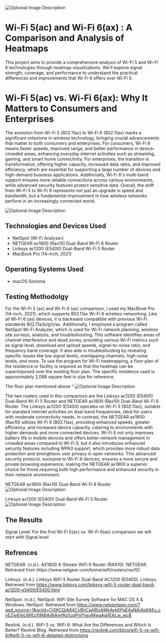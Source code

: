 <p align="center">


</p>
<p>


![Optional Image Description](https://i.imgur.com/7OmZpUi.jpeg)

</p>
<p>

<h1>Wi-Fi 5(ac) and Wi-Fi 6(ax) : A Comparison and Analysis of Heatmaps</h1>
This project aims to provide a comprehensive analysis of Wi-Fi 5 and Wi-Fi 6 technologies through heatmap visualizations. We'll explore signal strength, coverage, and performance to understand the practical differences and improvements that Wi-Fi 6 offers over Wi-Fi 5.

<h1> Wi-Fi 5(ac) vs. Wi-Fi 6(ax): Why It Matters to Consumers and Enterprises </h1>
The evolution from Wi-Fi 5 (802.11ac) to Wi-Fi 6 (802.11ax) marks a significant milestone in wireless technology, bringing crucial advancements that matter to both consumers and enterprises. For consumers, Wi-Fi 6 means faster speeds, improved range, and better performance in device-crowded areas, enhancing everyday internet activities such as streaming, gaming, and smart home connectivity. For enterprises, the transition is transformative, offering higher capacity, increased data rates, and improved efficiency, which are essential for supporting a large number of devices and high-demand business applications. Additionally, Wi-Fi 6's multi-band support ensures more reliable connections across various environments, while advanced security features protect sensitive data. Overall, the shift from Wi-Fi 5 to Wi-Fi 6 represents not just an upgrade in speed and bandwidth, but a fundamental improvement in how wireless networks perform in an increasingly connected world.


![Optional Image Description](https://i.imgur.com/a6T9foo.png)

<h2>Technologies and Devices Used</h2>

- NetSpot (Wi-Fi Analyzer)
- NETGEAR ax1800 (Rax10) Dual-Band Wi-Fi 6 Router
- Linksys ac1200 (E5400) Dual-Band Wi-Fi 5 Router 
- MacBook Pro (14-inch, 2021)

<h2>Operating Systems Used </h2>

- macOS Sonoma </b> 


<h2>Testing Methodolgy</h2>

For the Wi-Fi 5 (ac) and Wi-Fi 6 (ax) comparison, I used my MacBook Pro (14-inch, 2021), which supports 802.11ax Wi-Fi 6 wireless networking. Like all Wi-Fi 6 (ax) devices, it is backward compatible with previous Wi-Fi standards 802.11a/b/g/n/ac. Additionally, I employed a program called NetSpot Wi-Fi Analyzer, which is used for Wi-Fi network planning, wireless site surveys, analysis, and troubleshooting. This software identifies areas of channel interference and dead zones, providing various Wi-Fi metrics such as signal level, download and upload speeds, signal-to-noise ratio, and frequency band coverage. It also aids in troubleshooting by revealing specific issues like low signal levels, overlapping channels, high noise levels, and more. To use the program for Wi-Fi heatmapping, a floor plan of the residence or facility is required so that the heatmap can be superimposed over the existing floor plan. The specific residence used is approximately 2,088 square feet in size for reference.

The floor plan mentioned above ^
![Optional Image Description](https://i.imgur.com/eXmSTas.jpeg)


The two routers used in this comparison are the Linksys ac1200 (E5400) Dual-Band Wi-Fi 5 Router and NETGEAR ax1800 (Rax10) Dual-Band Wi-Fi 6 Router. The Linksys ac1200 (E5400) operates on Wi-Fi 5 (802.11ac), suitable for standard internet activities on dual-band frequencies, ideal for users with moderate connectivity needs. In contrast, the NETGEAR ax1800 (Rax10) utilizes Wi-Fi 6 (802.11ax), providing enhanced speeds, greater efficiency, and increased device capacity, catering to environments with higher demands and more connected devices. Wi-Fi 6 not only improves battery life in mobile devices and offers better network management in crowded areas compared to Wi-Fi 5, but it also introduces enhanced security features including WPA3 support, which provides more robust data protection and strengthens user privacy in open networks. This advanced security protocol, exclusive to Wi-Fi 6 devices, ensures a more secure and private browsing experience, making the NETGEAR ax1800 a superior choice for those requiring both high performance and enhanced security in their network environment.

NETGEAR ax1800 (Rax10) Dual-Band Wi-Fi 6 Router
![Optional Image Description](https://i.imgur.com/EuLpZAv.jpeg)

Linksys ac1200 (E5400) Dual-Band Wi-Fi 5 Router 
![Optional Image Description](https://i.imgur.com/yW0tqKC.jpeg)

<p>

</p>
<p>

<h2>The Results</h2> 

Signal Level: For the first Wi-Fi 5(ac) vs. Wi-Fi 6(ax) comparison we will start with Signal level













<h2>Refrences</h2>
NETGEAR. (n.d.). AX1800 4-Stream WiFi 6 Router (RAX10). NETGEAR. Retrieved from https://www.netgear.com/home/wifi/routers/rax10/

Linksys. (n.d.). Linksys WiFi 5 Router Dual-Band AC1200 (E5400). Linksys. Retrieved from https://www.linksys.com/linksys-wifi-5-router-dual-band-ac1200-e5400/E5400.html

NetSpot. (n.d.). NetSpot: WiFi Site Survey Software for MAC OS X & Windows. NetSpot. Retrieved from https://www.netspotapp.com/?gad_source=1&gclid=Cj0KCQiA84CvBhCaARIsAMkAvkKPaE4aNAi4q6AEv_cvEZw81eUW6zX9MIAi9iAmfKo1uqPnIYiwxMwaAjafEALw_wcB

Reolink. (n.d.). WiFi 5 vs. WiFi 6: What Are the Differences and Which Is Better? Reolink Blog. Retrieved from https://reolink.com/blog/wifi-5-vs-wifi-6/#wifi-5-vs-wifi-6-detailed-distinctions

